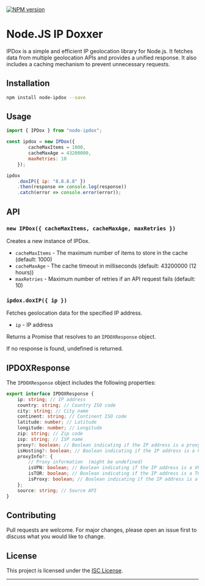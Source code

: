 [![NPM version][npm-version-image]][npm-url]

# Node.JS IP Doxxer

IPDox is a simple and efficient IP geolocation library for Node.js. It fetches data from multiple geolocation APIs and provides a unified response. It also includes a caching mechanism to prevent unnecessary requests.

## Installation

```bash
npm install node-ipdox --save
```

## Usage

```javascript
import { IPDox } from "node-ipdox";

const ipdox = new IPDox({
        cacheMaxItems = 1000,
        cacheMaxAge = 43200000,
        maxRetries: 10
    });

ipdox
	.doxIP({ ip: "8.8.8.8" })
	.then(response => console.log(response))
	.catch(error => console.error(error));
```

## API

### `new IPDox({ cacheMaxItems, cacheMaxAge, maxRetries })`

Creates a new instance of IPDox.

- `cacheMaxItems` - The maximum number of items to store in the cache (default: 1000)
- `cacheMaxAge` - The cache timeout in milliseconds (default: 43200000 (12 hours))
- `maxRetries` - Maximum number of retries if an API request fails (default: 10)

### `ipdox.doxIP({ ip })`

Fetches geolocation data for the specified IP address.

- `ip` - IP address

Returns a Promise that resolves to an `IPDOXResponse` object.

If no response is found, undefined is returned.

## IPDOXResponse

The `IPDOXResponse` object includes the following properties:

```typescript
export interface IPDOXResponse {
	ip: string; // IP address
	country: string; // Country ISO code
	city: string; // City name
	continent: string; // Continent ISO code
	latitude: number; // Latitude
	longitude: number; // Longitude
	zip: string; // Zip code
	isp: string; // ISP name
	proxy?: boolean; // Boolean indicating if the IP address is a proxy (might be undefined)
	isHosting?: boolean; // Boolean indicating if the IP address is a hosting provider (might be undefined)
	proxyInfo?: {
		// Proxy information  (might be undefined)
		isVPN: boolean; // Boolean indicating if the IP address is a VPN (might be undefined)
		isTOR: boolean; // Boolean indicating if the IP address is a TOR node (might be undefined)
		isProxy: boolean; // Boolean indicating if the IP address is a proxy (might be undefined)
	};
	source: string; // Source API
}
```

## Contributing

Pull requests are welcome. For major changes, please open an issue first to discuss what you would like to change.

## License

This project is licensed under the [ISC License](https://spdx.org/licenses/ISC).

---

[npm-url]: https://npmjs.org/package/node-ipdox
[npm-version-image]: http://img.shields.io/npm/v/node-ipdox.svg?style=flat
